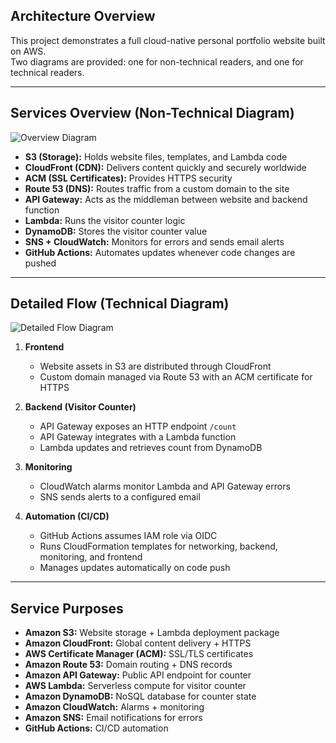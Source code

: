 ## Architecture Overview

This project demonstrates a full cloud-native personal portfolio website built on AWS.  
Two diagrams are provided: one for non-technical readers, and one for technical readers.

---

## Services Overview (Non-Technical Diagram)

![Overview Diagram](site/images/architecture-overview.svg)

- **S3 (Storage):** Holds website files, templates, and Lambda code  
- **CloudFront (CDN):** Delivers content quickly and securely worldwide  
- **ACM (SSL Certificates):** Provides HTTPS security  
- **Route 53 (DNS):** Routes traffic from a custom domain to the site  
- **API Gateway:** Acts as the middleman between website and backend function  
- **Lambda:** Runs the visitor counter logic  
- **DynamoDB:** Stores the visitor counter value  
- **SNS + CloudWatch:** Monitors for errors and sends email alerts  
- **GitHub Actions:** Automates updates whenever code changes are pushed

---

## Detailed Flow (Technical Diagram)

![Detailed Flow Diagram](site/images/architecture-detailed.svg)

1. **Frontend**  
   - Website assets in S3 are distributed through CloudFront  
   - Custom domain managed via Route 53 with an ACM certificate for HTTPS  

2. **Backend (Visitor Counter)**  
   - API Gateway exposes an HTTP endpoint `/count`  
   - API Gateway integrates with a Lambda function  
   - Lambda updates and retrieves count from DynamoDB  

3. **Monitoring**  
   - CloudWatch alarms monitor Lambda and API Gateway errors  
   - SNS sends alerts to a configured email  

4. **Automation (CI/CD)**  
   - GitHub Actions assumes IAM role via OIDC  
   - Runs CloudFormation templates for networking, backend, monitoring, and frontend  
   - Manages updates automatically on code push  

---

## Service Purposes

- **Amazon S3:** Website storage + Lambda deployment package  
- **Amazon CloudFront:** Global content delivery + HTTPS  
- **AWS Certificate Manager (ACM):** SSL/TLS certificates  
- **Amazon Route 53:** Domain routing + DNS records  
- **Amazon API Gateway:** Public API endpoint for counter  
- **AWS Lambda:** Serverless compute for visitor counter  
- **Amazon DynamoDB:** NoSQL database for counter state  
- **Amazon CloudWatch:** Alarms + monitoring  
- **Amazon SNS:** Email notifications for errors  
- **GitHub Actions:** CI/CD automation  
